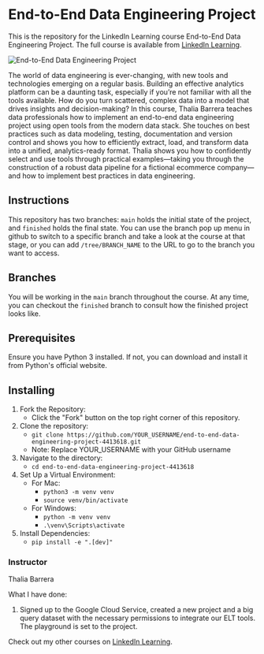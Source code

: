 # End-to-End Data Engineering Project
This is the repository for the LinkedIn Learning course End-to-End Data Engineering Project. The full course is available from [LinkedIn Learning][lil-course-url].

![End-to-End Data Engineering Project][lil-thumbnail-url] 

The world of data engineering is ever-changing, with new tools and technologies emerging on a regular basis. Building an effective analytics platform can be a daunting task, especially if you’re not familiar with all the tools available. How do you turn scattered, complex data into a model that drives insights and decision-making?
In this course, Thalia Barrera teaches data professionals how to implement an end-to-end data engineering project using open tools from the modern data stack. She touches on best practices such as data modeling, testing, documentation and version control and shows you how to efficiently extract, load, and transform data into a unified, analytics-ready format. Thalia shows you how to confidently select and use tools through practical examples—taking you through the construction of a robust data pipeline for a fictional ecommerce company—and how to implement best practices in data engineering.

## Instructions
This repository has two branches: `main` holds the initial state of the project, and `finished` holds the final state. You can use the branch pop up menu in github to switch to a specific branch and take a look at the course at that stage, or you can add `/tree/BRANCH_NAME` to the URL to go to the branch you want to access.

## Branches
You will be working in the `main` branch throughout the course. At any time, you can checkout the `finished` branch to consult how the finished project looks like.

## Prerequisites
Ensure you have Python 3 installed. If not, you can download and install it from Python's official website.

## Installing
1. Fork the Repository:
    - Click the "Fork" button on the top right corner of this repository.
2. Clone the repository:
    - `git clone https://github.com/YOUR_USERNAME/end-to-end-data-engineering-project-4413618.git`
    - Note: Replace YOUR_USERNAME with your GitHub username
3. Navigate to the directory:
    - `cd end-to-end-data-engineering-project-4413618`
4. Set Up a Virtual Environment:
    - For Mac:
        - `python3 -m venv venv` 
        - `source venv/bin/activate`
    - For Windows:
        - `python -m venv venv`
        - `.\venv\Scripts\activate`
5. Install Dependencies:
    - `pip install -e ".[dev]"`


### Instructor

Thalia Barrera 
                            

What I have done:
1. Signed up to the Google Cloud Service, created a new project and a big query dataset with the necessary permissions to integrate our ELT tools. The playground is set to the project.
                            

Check out my other courses on [LinkedIn Learning](https://www.linkedin.com/learning/instructors/thalia-barrera).

[lil-course-url]: https://www.linkedin.com/learning/end-to-end-data-engineering-project?dApp=59033956&leis=LAA
[lil-thumbnail-url]: https://media.licdn.com/dms/image/D4D0DAQFQihfehsNCiQ/learning-public-crop_288_512/0/1698869440746?e=2147483647&v=beta&t=3G9Icq-7JuCKrWsa5lQMv3mLiqyy5NkXwj8urZEXCWw

